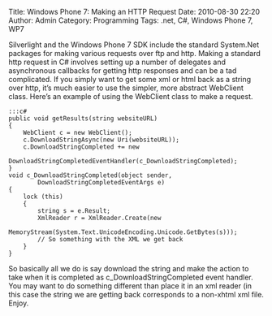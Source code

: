 Title: Windows Phone 7: Making an HTTP Request
Date: 2010-08-30 22:20
Author: Admin
Category: Programming
Tags: .net, C#, Windows Phone 7, WP7

Silverlight and the Windows Phone 7 SDK include the standard System.Net
packages for making various requests over ftp and http. Making a
standard http request in C\# involves setting up a number of delegates
and asynchronous callbacks for getting http responses and can be a tad
complicated. If you simply want to get some xml or html back as a string
over http, it’s much easier to use the simpler, more abstract WebClient
class. Here’s an example of using the WebClient class to make a request.

    :::c#
    public void getResults(string websiteURL)
    {
        WebClient c = new WebClient();
        c.DownloadStringAsync(new Uri(websiteURL));
        c.DownloadStringCompleted += new
            DownloadStringCompletedEventHandler(c_DownloadStringCompleted);
    }
    void c_DownloadStringCompleted(object sender,
            DownloadStringCompletedEventArgs e)
    {
        lock (this)
        {
            string s = e.Result;
            XmlReader r = XmlReader.Create(new
                    MemoryStream(System.Text.UnicodeEncoding.Unicode.GetBytes(s)));
            // So something with the XML we get back
        }
    }

So basically all we do is say download the string and make the action to
take when it is completed as c\_DownloadStringCompleted event handler.
You may want to do something different than place it in an xml reader
(in this case the string we are getting back corresponds to a non-xhtml
 xml file. Enjoy.

 </p>


